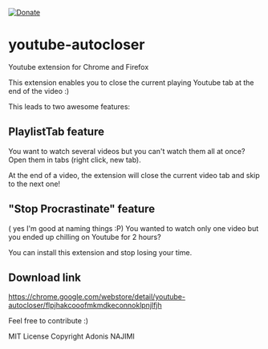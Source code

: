 
[![Donate](https://img.shields.io/badge/Donate-PayPal-green.svg)](https://www.paypal.me/adopi)

# youtube-autocloser
Youtube extension for Chrome and Firefox

This extension enables you to close the current playing Youtube tab at the end of the video :)

This leads to two awesome features:

## PlaylistTab feature

You want to watch several videos but you can't watch them all at once? 
Open them in tabs (right click, new tab). 

At the end of a video, the extension will close the current video tab and skip to the next one!

## "Stop Procrastinate" feature 
( yes I'm good at naming things :P)
You wanted to watch only one video but you ended up chilling on Youtube for 2 hours? 

You can install this extension and stop losing your time.

## Download link
https://chrome.google.com/webstore/detail/youtube-autocloser/flpjhakcooofmkmdkeconnoklpnjlfjh



Feel free to contribute :)

MIT License
Copyright Adonis NAJIMI
